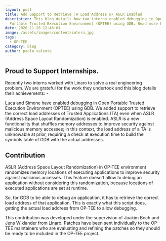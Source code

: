 ```yaml
---
layout: post
title: Add Support to Retrieve TA Load Address w/ ASLR Enabled
description: This blog details how two interns enabled debugging in Open
  Portable Trusted Execution Environment (OPTEE) using GDB. Read more here.
date: 2020-11-26 12:46:01
image: /assets/images/content/intern.jpg
tags:
  - OP-TEE
category: blog
author: paolo.valente
---
```


## Proud to Support Internships.

Recently two interns worked with Linaro to solve a real engineering problem. We are grateful for the work they undertook and this blog details their achievements: -

Luca and Simone have enabled debugging in Open Portable Trusted Execution Environment (OPTEE) using GDB. We added support to retrieve the correct load addresses of Trusted Applications (TA) even when ASLR (Address Space Layout Randomization) is enabled. ASLR is a new functionality that shuffles memory addresses to improve security against malicious memory accesses; in this context, the load address of a TA is unknowable at prior, requiring a check at execution time to build the symbols table of GDB with the actual addresses.

## Contribution

ASLR (Address Space Layout Randomization) in OP-TEE environment randomizes memory locations of executing applications to improve security against malicious accesses. This feature doesn't allow to debug an application without considering this randomization, because locations of executed applications are set at runtime.

So, for GDB to be able to debug an application, it has to retrieve the correct load address of that application. This is exactly what this script does, getting the actual load address from OP-TEE to allow debugging.

This contribution was developed under the supervision of Joakim Bech and Jens Wiklander from Linaro. Patches have been sent individually to the OP-TEE maintainers who are evaluating and refining the patches so they should be ready to be included in the OP-TEE project.
